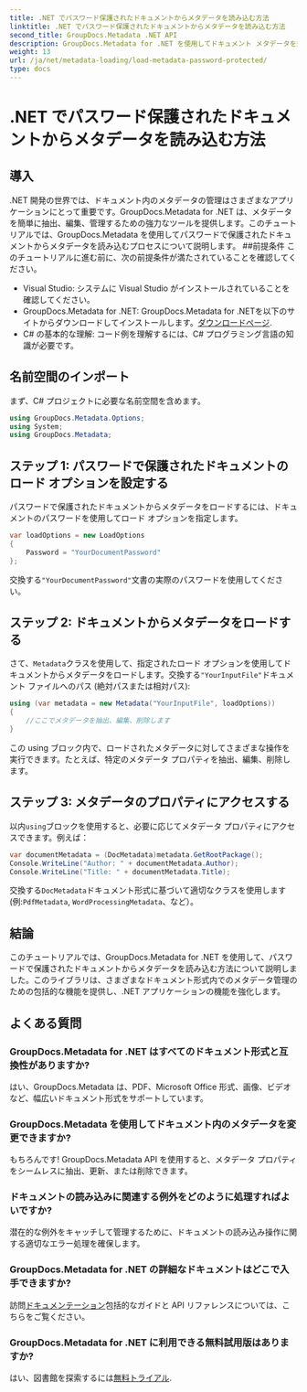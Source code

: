 ```yaml
---
title: .NET でパスワード保護されたドキュメントからメタデータを読み込む方法
linktitle: .NET でパスワード保護されたドキュメントからメタデータを読み込む方法
second_title: GroupDocs.Metadata .NET API
description: GroupDocs.Metadata for .NET を使用してドキュメント メタデータを効率的に管理する方法を学びます。.NET アプリケーションでメタデータをシームレスに抽出、編集、処理します。
weight: 13
url: /ja/net/metadata-loading/load-metadata-password-protected/
type: docs
---
```

# .NET でパスワード保護されたドキュメントからメタデータを読み込む方法

## 導入
.NET 開発の世界では、ドキュメント内のメタデータの管理はさまざまなアプリケーションにとって重要です。GroupDocs.Metadata for .NET は、メタデータを簡単に抽出、編集、管理するための強力なツールを提供します。このチュートリアルでは、GroupDocs.Metadata を使用してパスワードで保護されたドキュメントからメタデータを読み込むプロセスについて説明します。
##前提条件
このチュートリアルに進む前に、次の前提条件が満たされていることを確認してください。
- Visual Studio: システムに Visual Studio がインストールされていることを確認してください。
-  GroupDocs.Metadata for .NET: GroupDocs.Metadata for .NETを以下のサイトからダウンロードしてインストールします。[ダウンロードページ](https://releases.groupdocs.com/metadata/net/).
- C# の基本的な理解: コード例を理解するには、C# プログラミング言語の知識が必要です。

## 名前空間のインポート
まず、C# プロジェクトに必要な名前空間を含めます。
```csharp
using GroupDocs.Metadata.Options;
using System;
using GroupDocs.Metadata;
```
## ステップ 1: パスワードで保護されたドキュメントのロード オプションを設定する
パスワードで保護されたドキュメントからメタデータをロードするには、ドキュメントのパスワードを使用してロード オプションを指定します。
```csharp
var loadOptions = new LoadOptions
{
    Password = "YourDocumentPassword"
};
```
交換する`"YourDocumentPassword"`文書の実際のパスワードを使用してください。
## ステップ 2: ドキュメントからメタデータをロードする
さて、`Metadata`クラスを使用して、指定されたロード オプションを使用してドキュメントからメタデータをロードします。交換する`"YourInputFile"`ドキュメント ファイルへのパス (絶対パスまたは相対パス):
```csharp
using (var metadata = new Metadata("YourInputFile", loadOptions))
{
    //ここでメタデータを抽出、編集、削除します
}
```
この using ブロック内で、ロードされたメタデータに対してさまざまな操作を実行できます。たとえば、特定のメタデータ プロパティを抽出、編集、削除します。
## ステップ 3: メタデータのプロパティにアクセスする
以内`using`ブロックを使用すると、必要に応じてメタデータ プロパティにアクセスできます。例えば：
```csharp
var documentMetadata = (DocMetadata)metadata.GetRootPackage();
Console.WriteLine("Author: " + documentMetadata.Author);
Console.WriteLine("Title: " + documentMetadata.Title);
```
交換する`DocMetadata`ドキュメント形式に基づいて適切なクラスを使用します (例:`PdfMetadata`, `WordProcessingMetadata`、など）。

## 結論
このチュートリアルでは、GroupDocs.Metadata for .NET を使用して、パスワードで保護されたドキュメントからメタデータを読み込む方法について説明しました。このライブラリは、さまざまなドキュメント形式内でのメタデータ管理のための包括的な機能を提供し、.NET アプリケーションの機能を強化します。

## よくある質問
### GroupDocs.Metadata for .NET はすべてのドキュメント形式と互換性がありますか?
はい、GroupDocs.Metadata は、PDF、Microsoft Office 形式、画像、ビデオなど、幅広いドキュメント形式をサポートしています。
### GroupDocs.Metadata を使用してドキュメント内のメタデータを変更できますか?
もちろんです! GroupDocs.Metadata API を使用すると、メタデータ プロパティをシームレスに抽出、更新、または削除できます。
### ドキュメントの読み込みに関連する例外をどのように処理すればよいですか?
潜在的な例外をキャッチして管理するために、ドキュメントの読み込み操作に関する適切なエラー処理を確保します。
### GroupDocs.Metadata for .NET の詳細なドキュメントはどこで入手できますか?
訪問[ドキュメンテーション](https://tutorials.groupdocs.com/metadata/net/)包括的なガイドと API リファレンスについては、こちらをご覧ください。
### GroupDocs.Metadata for .NET に利用できる無料試用版はありますか?
はい、図書館を探索するには[無料トライアル](https://releases.groupdocs.com/).